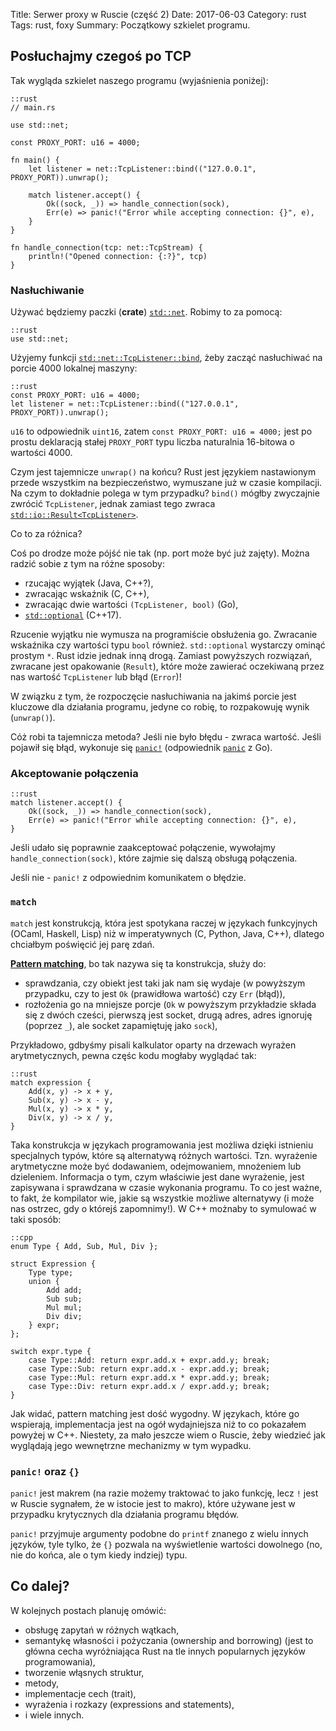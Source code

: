 Title: Serwer proxy w Ruscie (część 2)
Date: 2017-06-03
Category: rust
Tags: rust, foxy
Summary: Początkowy szkielet programu.

## Posłuchajmy czegoś po TCP
Tak wygląda szkielet naszego programu (wyjaśnienia poniżej):

    ::rust
    // main.rs

    use std::net;

    const PROXY_PORT: u16 = 4000;

    fn main() {
        let listener = net::TcpListener::bind(("127.0.0.1", PROXY_PORT)).unwrap();

        match listener.accept() {
            Ok((sock, _)) => handle_connection(sock),
            Err(e) => panic!("Error while accepting connection: {}", e),
        }
    }

    fn handle_connection(tcp: net::TcpStream) {
        println!("Opened connection: {:?}", tcp)
    }

### Nasłuchiwanie
Używać będziemy paczki (__crate__)
[`std::net`](https://doc.rust-lang.org/std/net/). Robimy to za pomocą:

    ::rust
    use std::net;

Użyjemy funkcji
[`std::net::TcpListener::bind`](https://doc.rust-lang.org/std/net/struct.TcpListener.html),
żeby zacząć nasłuchiwać na porcie 4000 lokalnej maszyny:

    ::rust
    const PROXY_PORT: u16 = 4000;
    let listener = net::TcpListener::bind(("127.0.0.1", PROXY_PORT)).unwrap();

`u16` to odpowiednik `uint16`, zatem `const PROXY_PORT: u16 = 4000;` jest po
prostu deklaracją stałej `PROXY_PORT` typu liczba naturalnia 16-bitowa o
wartości 4000.

Czym jest tajemnicze `unwrap()` na końcu? Rust jest językiem nastawionym przede
wszystkim na bezpieczeństwo, wymuszane już w czasie kompilacji. Na czym to
dokładnie polega w tym przypadku? `bind()` mógłby zwyczajnie zwrócić
`TcpListener`, jednak zamiast tego zwraca
[`std::io::Result<TcpListener>`](https://doc.rust-lang.org/std/io/type.Result.html).

Co to za różnica?

Coś po drodze może pójść nie tak (np. port może być już zajęty). Można radzić sobie z tym na różne sposoby:

- rzucając wyjątek (Java, C++?),
- zwracając wskaźnik (C, C++),
- zwracając dwie wartości `(TcpListener, bool)` (Go),
- [`std::optional`](http://en.cppreference.com/w/cpp/utility/optional) (C++17).

Rzucenie wyjątku nie wymusza na programiście obsłużenia go. Zwracanie wskaźnika
czy wartości typu `bool` również. `std::optional` wystarczy ominąć prostym `*`.
Rust idzie jednak inną drogą. Zamiast powyższych rozwiązań, zwracane jest
opakowanie (`Result`), które może zawierać oczekiwaną przez nas
wartość `TcpListener` lub błąd (`Error`)!

W związku z tym, że rozpoczęcie
nasłuchiwania na jakimś porcie jest kluczowe dla działania programu, jedyne co
robię, to rozpakowuję wynik (`unwrap()`).

Cóż robi ta tajemnicza metoda? Jeśli nie było błędu - zwraca wartość. Jeśli
pojawił się błąd, wykonuje się
[`panic!`](https://doc.rust-lang.org/std/macro.panic.html) (odpowiednik
[`panic`](https://blog.golang.org/defer-panic-and-recover) z Go).

### Akceptowanie połączenia
    ::rust
    match listener.accept() {
        Ok((sock, _)) => handle_connection(sock),
        Err(e) => panic!("Error while accepting connection: {}", e),
    }

Jeśli udało się poprawnie zaakceptować połączenie, wywołajmy
`handle_connection(sock)`, które zajmie się dalszą obsługą połączenia.

Jeśli nie - `panic!` z odpowiednim komunikatem o błędzie.

### `match`
`match` jest konstrukcją, która jest spotykana raczej w językach funkcyjnych
(OCaml, Haskell, Lisp) niż w imperatywnych (C, Python, Java, C++), dlatego
chciałbym poświęcić jej parę zdań.

[**Pattern matching**](https://en.wikipedia.org/wiki/Pattern_matching), bo tak
nazywa się ta konstrukcja, służy do:

- sprawdzania, czy obiekt jest taki jak nam się wydaje (w powyższym przypadku,
  czy to jest `Ok` (prawidłowa wartość) czy `Err` (błąd)),
- rozłożenia go na mniejsze porcje (`Ok` w powyższym przykładzie składa się z
  dwóch cześci, pierwszą jest socket, drugą adres, adres ignoruję (poprzez `_`),
  ale socket zapamiętuję jako `sock`),

Przykładowo, gdbyśmy pisali kalkulator oparty na drzewach wyrażen
arytmetycznych, pewna częśc kodu mogłaby wyglądać tak:

    ::rust
    match expression {
        Add(x, y) -> x + y,
        Sub(x, y) -> x - y,
        Mul(x, y) -> x * y,
        Div(x, y) -> x / y,
    }

Taka konstrukcja w językach programowania jest możliwa dzięki istnieniu
specjalnych typów, które są alternatywą różnych wartości. Tzn. wyrażenie
arytmetyczne może być dodawaniem, odejmowaniem, mnożeniem lub dzieleniem.
Informacja o tym, czym właściwie jest dane wyrażenie, jest zapisywana i
sprawdzana w czasie wykonania programu. To co jest ważne, to fakt, że kompilator
wie, jakie są wszystkie możliwe alternatywy (i może nas ostrzec, gdy o którejś
zapomnimy!). W C++ możnaby to symulować w taki sposób:

    ::cpp
    enum Type { Add, Sub, Mul, Div };

    struct Expression {
        Type type;
        union {
            Add add;
            Sub sub;
            Mul mul;
            Div div;
        } expr;
    };

    switch expr.type {
        case Type::Add: return expr.add.x + expr.add.y; break;
        case Type::Sub: return expr.add.x - expr.add.y; break;
        case Type::Mul: return expr.add.x * expr.add.y; break;
        case Type::Div: return expr.add.x / expr.add.y; break;
    }

Jak widać, pattern matching jest dość wygodny. W językach, które go wspierają,
implementacja jest na ogół wydajniejsza niż to co pokazałem powyżej w C++.
Niestety, za mało jeszcze wiem o Ruscie, żeby wiedzieć jak wyglądają jego
wewnętrzne mechanizmy w tym wypadku.

### `panic!` oraz `{}`
`panic!` jest makrem (na razie możemy traktować to jako funkcję, lecz `!` jest w
Ruscie sygnałem, że w istocie jest to makro), które używane jest w przypadku
krytycznych dla działania programu błędów.

`panic!` przyjmuje argumenty podobne do `printf` znanego z wielu innych języków,
tyle tylko, że `{}` pozwala na wyświetlenie wartości dowolnego (no, nie do
końca, ale o tym kiedy indziej) typu.

## Co dalej?
W kolejnych postach planuję omówić:

- obsługę zapytań w różnych wątkach,
- semantykę własności i pożyczania (ownership and borrowing) (jest to główna
  cecha wyróżniająca Rust na tle innych popularnych języków programowania),
- tworzenie włąsnych struktur,
- metody,
- implementacje cech (trait),
- wyrażenia i rozkazy (expressions and statements),
- i wiele innych.

